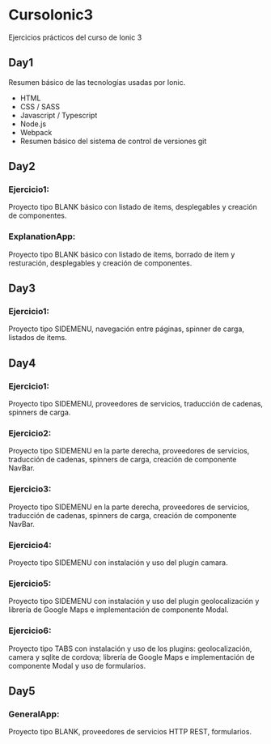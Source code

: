 # CursoIonic3
Ejercicios prácticos del curso de Ionic 3
## Day1
Resumen básico de las tecnologías usadas por Ionic.
- HTML
- CSS / SASS
- Javascript / Typescript
- Node.js
- Webpack
- Resumen básico del sistema de control de versiones git

## Day2
### Ejercicio1: 
Proyecto tipo BLANK básico con listado de items, desplegables y creación de componentes.
### ExplanationApp: 
Proyecto tipo BLANK básico con listado de items, borrado de item y resturación, desplegables y creación de componentes.

## Day3
### Ejercicio1: 
Proyecto tipo SIDEMENU, navegación entre páginas, spinner de carga, listados de items.

## Day4
### Ejercicio1: 
Proyecto tipo SIDEMENU, proveedores de servicios, traducción de cadenas, spinners de carga.
### Ejercicio2: 
Proyecto tipo SIDEMENU en la parte derecha, proveedores de servicios, traducción de cadenas, spinners de carga, creación de componente NavBar.
### Ejercicio3:
Proyecto tipo SIDEMENU en la parte derecha, proveedores de servicios, traducción de cadenas, spinners de carga, creación de componente NavBar.
### Ejercicio4:
Proyecto tipo SIDEMENU con instalación y uso del plugin camara.
### Ejercicio5:
Proyecto tipo SIDEMENU con instalación y uso del plugin geolocalización y librería de Google Maps e implementación de componente Modal.
### Ejercicio6:
Proyecto tipo TABS con instalación y uso de los plugins: geolocalización, camera y sqlite de cordova; librería de Google Maps e implementación de componente Modal y uso de formularios.

## Day5
### GeneralApp:
Proyecto tipo BLANK, proveedores de servicios HTTP REST, formularios. 